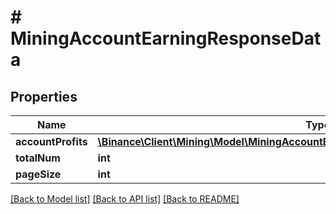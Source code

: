 # # MiningAccountEarningResponseData

## Properties

Name | Type | Description | Notes
------------ | ------------- | ------------- | -------------
**accountProfits** | [**\Binance\Client\Mining\Model\MiningAccountEarningResponseDataAccountProfitsInner[]**](MiningAccountEarningResponseDataAccountProfitsInner.md) |  | [optional]
**totalNum** | **int** |  | [optional]
**pageSize** | **int** |  | [optional]

[[Back to Model list]](../../README.md#models) [[Back to API list]](../../README.md#endpoints) [[Back to README]](../../README.md)
